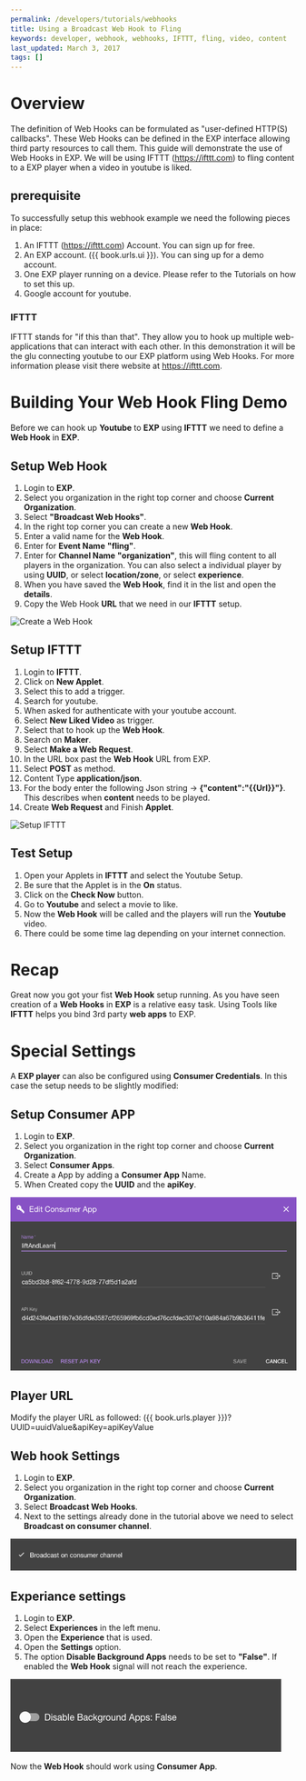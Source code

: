 ```yaml
---
permalink: /developers/tutorials/webhooks
title: Using a Broadcast Web Hook to Fling
keywords: developer, webhook, webhooks, IFTTT, fling, video, content
last_updated: March 3, 2017
tags: []
---
```


<link rel="stylesheet" href="/docs/developers/tutorials/webhooks.css">

# Overview

The definition of Web Hooks can be formulated as "user-defined HTTP(S) callbacks". These Web Hooks can be defined in the EXP interface allowing third party resources to call them. This guide will demonstrate the use of Web Hooks in EXP. We will be using IFTTT (https://ifttt.com) to fling content to a EXP player when a video in youtube is liked.

## prerequisite

To successfully setup this webhook example we need the following pieces in place:

1. An IFTTT (https://ifttt.com) Account. You can sign up for free.
2. An EXP account. ({{ book.urls.ui }}). You can sing up for a demo account.
3. One EXP player running on a device. Please refer to the Tutorials on how to set this up.
4. Google account for youtube.

### IFTTT

IFTTT stands for "if this than that". They allow you to hook up multiple web-applications that can interact with each other. In this demonstration it will be the glu connecting youtube to our EXP platform using Web Hooks. For more information please visit there website at https://ifttt.com.

# Building Your Web Hook Fling Demo

Before we can hook up **Youtube** to **EXP** using **IFTTT** we need to define a **Web Hook** in **EXP**.

## Setup Web Hook

1. Login to **EXP**.
2. Select you organization in the right top corner and choose **Current Organization**.
3. Select **"Broadcast Web Hooks"**.
4. In the right top corner you can create a new **Web Hook**.
5. Enter a valid name for the **Web Hook**.
6. Enter for **Event Name** **"fling"**.
7. Enter for **Channel Name** **"organization"**, this will fling content to all players in the organization. You can also select a individual player by using **UUID**, or select **location/zone**, or select **experience**.
8. When you have saved the **Web Hook**, find it in the list and open the **details**.
9. Copy the Web Hook **URL** that we need in our **IFTTT** setup.

![Create a Web Hook](/images/webhook/webhook.gif "Create a Web Hook")

## Setup IFTTT

1. Login to **IFTTT**.
2. Click on **New Applet**.
3. Select this to add a trigger.
4. Search for youtube.
5. When asked for authenticate with your youtube account.
6. Select **New Liked Video** as trigger.
7. Select that to hook up the **Web Hook**.
8. Search on **Maker**.
9. Select **Make a Web Request**.
10. In the URL box past the **Web Hook** URL from EXP.
11. Select **POST** as method.
12. Content Type **application/json**.
13. For the body enter the following Json string -> **{"content":"{{Url}}"}**. This describes when **content** needs to be played.
14. Create **Web Request** and Finish **Applet**.

![Setup IFTTT](/images/webhook/webhook2.gif "Setup IFTTT")

## Test Setup

1. Open your Applets in **IFTTT** and select the Youtube Setup.
2. Be sure that the Applet is in the **On** status.
3. Click on the **Check Now** button.
4. Go to **Youtube** and select a movie to like.
5. Now the **Web Hook** will be called and the players will run the **Youtube** video.
6. There could be some time lag depending on your internet connection.

# Recap

Great now you got your fist **Web Hook** setup running. As you have seen creation of a **Web Hooks** in **EXP** is a relative easy task. Using Tools like **IFTTT** helps you bind 3rd party **web apps** to EXP.

# Special Settings

A **EXP player** can also be configured using **Consumer Credentials**. In this case the setup needs to be slightly modified:

## Setup Consumer APP

1. Login to **EXP**.
2. Select you organization in the right top corner and choose **Current Organization**.
3. Select **Consumer Apps**.
4. Create a App by adding a **Consumer App** Name.
5. When Created copy the **UUID** and the **apiKey**.

![Setup IFTTT](/images/webhook/webhook5.png "Setup IFTTT")

## Player URL

Modify the player URL as followed:
({{ book.urls.player }})?UUID=uuidValue&apiKey=apiKeyValue

## Web hook Settings

1. Login to **EXP**.
2. Select you organization in the right top corner and choose **Current Organization**.
3. Select **Broadcast Web Hooks**.
4. Next to the settings already done in the tutorial above we need to select **Broadcast on consumer channel**.

![Setup IFTTT](/images/webhook/webhook3.png "Setup IFTTT")

## Experiance settings

1. Login to **EXP**.
2. Select **Experiences** in the left menu.
3. Open the **Experience** that is used.
4. Open the **Settings** option.
5. The option **Disable Background Apps** needs to be set to **"False"**. If enabled the **Web Hook** signal will not reach the experience.

![Setup IFTTT](/images/webhook/webhook4.png "Setup IFTTT")

Now the **Web Hook** should work using **Consumer App**.
